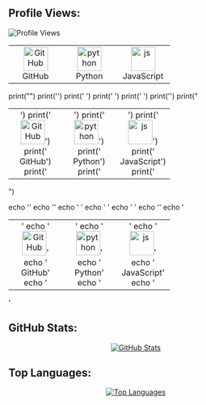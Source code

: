 
## Profile Views:
<p align="left"> 
  <img src="https://komarev.com/ghpvc/?username=ridwanzanphelibelll&label=Profile%20views&color=4285F4&style=flat" alt="Profile Views" />
</p>

<!-- Javascript -->
<table>
  <tr>
    <td align="center" width="91">
        <img src="https://techstack-generator.vercel.app/github-icon.svg" width="48" height="48" alt="GitHub" /><br>GitHub
    </td>
    <td align="center" width="90">
        <img src="https://techstack-generator.vercel.app/python-icon.svg" width="48" height="48" alt="python" /><br>Python
    </td>
    <td align="center" width="91">
        <img src="https://techstack-generator.vercel.app/js-icon.svg" width="48" height="48" alt="js" /><br>JavaScript
    </td>
  </tr>
</table>

<!-- Python -->
print("<table>")
print('<tr>')
print('    <td align="center" width="91">')
print('        <img src="https://techstack-generator.vercel.app/github-icon.svg" width="48" height="48" alt="GitHub" />')
print('        <br>GitHub')
print('    </td>')
print('    <td align="center" width="90">')
print('        <img src="https://techstack-generator.vercel.app/python-icon.svg" width="48" height="48" alt="python" />')
print('        <br>Python')
print('    </td>')
print('    <td align="center" width="91">')
print('        <img src="https://techstack-generator.vercel.app/js-icon.svg" width="48" height="48" alt="js" />')
print('        <br>JavaScript')
print('    </td>')
print('</tr>')
print("</table>")

<!-- Bash -->
echo '<table>'
echo '<tr>'
echo '    <td align="center" width="91">'
echo '        <img src="https://techstack-generator.vercel.app/github-icon.svg" width="48" height="48" alt="GitHub" />'
echo '        <br>GitHub'
echo '    </td>'
echo '    <td align="center" width="90">'
echo '        <img src="https://techstack-generator.vercel.app/python-icon.svg" width="48" height="48" alt="python" />'
echo '        <br>Python'
echo '    </td>'
echo '    <td align="center" width="91">'
echo '        <img src="https://techstack-generator.vercel.app/js-icon.svg" width="48" height="48" alt="js" />'
echo '        <br>JavaScript'
echo '    </td>'
echo '</tr>'
echo '</table>'

## GitHub Stats:
<p align="center">
  <a href="https://github.com/ridwanzanphelibelll">
    <img src="https://github-readme-stats.vercel.app/api?username=ridwanzanphelibelll&show_icons=true&theme=radical&include_all_commits=true&count_private=true" alt="GitHub Stats" />
  </a>
</p>

## Top Languages:
<p align="center">
  <a href="https://github.com/ridwanzanphelibelll">
    <img src="https://github-readme-stats.vercel.app/api/top-langs/?username=ridwanzanphelibelll&theme=radical&layout=compact" alt="Top Languages" />
  </a>
</p>
